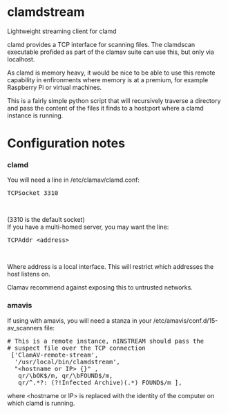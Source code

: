 # clamdstream
Lightweight streaming client for clamd

clamd provides a TCP interface for scanning files. The clamdscan executable profided as part of the clamav suite can use this, but only via localhost.

As clamd is memory heavy, it would be nice to be able to use this remote capability in enfironments where memory is at a premium,
for example Raspberry Pi or virtual machines.

This is a fairly simple python script that will recursively traverse a directory and pass the content of the files it finds to a host:port where a
clamd instance is running.

# Configuration notes
### clamd

You will need a line in /etc/clamav/clamd.conf:<br>
<pre>TCPSocket 3310</pre><br>
(3310 is the default socket)<br>
If you have a multi-homed server, you may want the line:<br>
<pre>TCPAddr &lt;address&gt;</pre><br>
Where address is a local interface. This will restrict which addresses the host listens on.
  
Clamav recommend against exposing this to untrusted networks.

### amavis

If using with amavis, you will need a stanza in your /etc/amavis/conf.d/15-av_scanners file:
  
<pre># This is a remote instance, nINSTREAM should pass the
# suspect file over the TCP connection
 ['ClamAV-remote-stream',
  '/usr/local/bin/clamdstream',
  "&lt;hostname or IP&gt; {}" ,
   qr/\bOK$/m, qr/\bFOUND$/m,
   qr/^.*?: (?!Infected Archive)(.*) FOUND$/m ],</pre>

where &lt;hostname or IP&gt; is replaced with the identity of the computer on which clamd is running.
